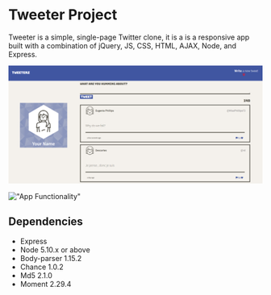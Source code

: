 # Tweeter Project

Tweeter is a simple, single-page Twitter clone, it is a is a responsive app built with a combination of jQuery, JS, CSS, HTML, AJAX, Node, and Express. 


!["Front Page](https://github.com/Jackyngo96/Tweeter-/blob/master/docs/Tweeter-Front-Page.PNG?raw=true)


!["App Functionality"](https://www.loom.com/share/fe5927151664411997ca9be0a3adf264)


## Dependencies

- Express
- Node 5.10.x or above 
- Body-parser 1.15.2
- Chance 1.0.2
- Md5 2.1.0
- Moment 2.29.4